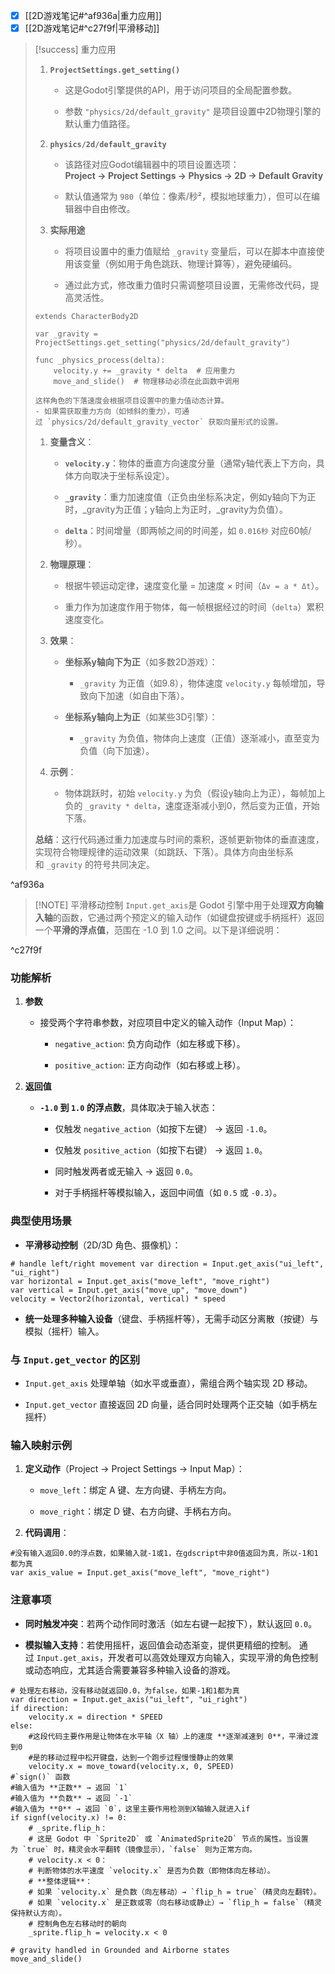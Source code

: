 

- [x] [[2D游戏笔记#^af936a|重力应用]]
- [x] [[2D游戏笔记#^c27f9f|平滑移动]]

> [!success]  重力应用
>  1. **`ProjectSettings.get_setting()`**
>     
>     - 这是Godot引擎提供的API，用于访问项目的全局配置参数。
>         
>     - 参数 `"physics/2d/default_gravity"` 是项目设置中2D物理引擎的默认重力值路径。
>         
> 2. **`physics/2d/default_gravity`**
>     
>     - 该路径对应Godot编辑器中的项目设置选项：  
>         **Project → Project Settings → Physics → 2D → Default Gravity**
>         
>     - 默认值通常为 `980`（单位：像素/秒²，模拟地球重力），但可以在编辑器中自由修改。
>         
> 3. **实际用途**
>     
>     - 将项目设置中的重力值赋给 `_gravity` 变量后，可以在脚本中直接使用该变量（例如用于角色跳跃、物理计算等），避免硬编码。
>         
>     - 通过此方式，修改重力值时只需调整项目设置，无需修改代码，提高灵活性。
> ```gdscript
> extends CharacterBody2D
> 
> var _gravity = ProjectSettings.get_setting("physics/2d/default_gravity")
> 
> func _physics_process(delta):
>     velocity.y += _gravity * delta  # 应用重力
>     move_and_slide()  # 物理移动必须在此函数中调用
> 
> 这样角色的下落速度会根据项目设置中的重力值动态计算。
> - 如果需获取重力方向（如倾斜的重力），可通过 `physics/2d/default_gravity_vector` 获取向量形式的设置。
> ```
> 1. **变量含义**：
>     
>     - **`velocity.y`**：物体的垂直方向速度分量（通常y轴代表上下方向，具体方向取决于坐标系设定）。
>         
>     - **`_gravity`**：重力加速度值（正负由坐标系决定，例如y轴向下为正时，_gravity为正值；y轴向上为正时，_gravity为负值）。
>         
>     - **`delta`**：时间增量（即两帧之间的时间差，如 `0.016秒` 对应60帧/秒）。
>         
> 2. **物理原理**：
>     
>     - 根据牛顿运动定律，速度变化量 = 加速度 × 时间（`Δv = a * Δt`）。
>         
>     - 重力作为加速度作用于物体，每一帧根据经过的时间（`delta`）累积速度变化。
>         
> 3. **效果**：
>     
>     - **坐标系y轴向下为正**（如多数2D游戏）：
>         
>         - `_gravity` 为正值（如9.8），物体速度 `velocity.y` 每帧增加，导致向下加速（如自由下落）。
>             
>     - **坐标系y轴向上为正**（如某些3D引擎）：
>         
>         - `_gravity` 为负值，物体向上速度（正值）逐渐减小，直至变为负值（向下加速）。
>             
> 4. **示例**：
>     
>     - 物体跳跃时，初始 `velocity.y` 为负（假设y轴向上为正），每帧加上负的 `_gravity * delta`，速度逐渐减小到0，然后变为正值，开始下落。
>         
> 
> **总结**：这行代码通过重力加速度与时间的乘积，逐帧更新物体的垂直速度，实现符合物理规律的运动效果（如跳跃、下落）。具体方向由坐标系和 `_gravity` 的符号共同决定。

^af936a


> [!NOTE] 平滑移动控制
`Input.get_axis`是 Godot 引擎中用于处理**双方向输入轴**的函数，它通过两个预定义的输入动作（如键盘按键或手柄摇杆）返回一个**平滑的浮点值**，范围在 -1.0 到 1.0 之间。以下是详细说明：

^c27f9f

### **功能解析**

1. **参数**
    
    - 接受两个字符串参数，对应项目中定义的输入动作（Input Map）：
        
        - `negative_action`: 负方向动作（如左移或下移）。
            
        - `positive_action`: 正方向动作（如右移或上移）。
            
2. **返回值**
    
    - **`-1.0` 到 `1.0` 的浮点数**，具体取决于输入状态：
        
        - 仅触发 `negative_action`（如按下左键） → 返回 `-1.0`。
            
        - 仅触发 `positive_action`（如按下右键） → 返回 `1.0`。
            
        - 同时触发两者或无输入 → 返回 `0.0`。
            
        - 对于手柄摇杆等模拟输入，返回中间值（如 `0.5` 或 `-0.3`）。
### **典型使用场景**

- **平滑移动控制**（2D/3D 角色、摄像机）：
```gdscript
# handle left/right movement var direction = Input.get_axis("ui_left", "ui_right")
var horizontal = Input.get_axis("move_left", "move_right")
var vertical = Input.get_axis("move_up", "move_down")
velocity = Vector2(horizontal, vertical) * speed
```
- **统一处理多种输入设备**（键盘、手柄摇杆等），无需手动区分离散（按键）与模拟（摇杆）输入。
### **与 `Input.get_vector` 的区别**

- `Input.get_axis` 处理单轴（如水平或垂直），需组合两个轴实现 2D 移动。
    
- `Input.get_vector` 直接返回 2D 向量，适合同时处理两个正交轴（如手柄左摇杆）
### **输入映射示例**

1. **定义动作**（Project → Project Settings → Input Map）：
    
    - `move_left`：绑定 A 键、左方向键、手柄左方向。
        
    - `move_right`：绑定 D 键、右方向键、手柄右方向。
        
2. **代码调用**：
```gdscript
#没有输入返回0.0的浮点数，如果输入就-1或1，在gdscript中非0值返回为真，所以-1和1都为真
var axis_value = Input.get_axis("move_left", "move_right")
```
### **注意事项**

- **同时触发冲突**：若两个动作同时激活（如左右键一起按下），默认返回 `0.0`。
    
- **模拟输入支持**：若使用摇杆，返回值会动态渐变，提供更精细的控制。
通过 `Input.get_axis`，开发者可以高效处理双方向输入，实现平滑的角色控制或动态响应，尤其适合需要兼容多种输入设备的游戏。
```gdscript
# 处理左右移动，没有移动就返回0.0，为false，如果-1和1都为真
var direction = Input.get_axis("ui_left", "ui_right")
if direction:
	velocity.x = direction * SPEED
else:
	#这段代码主要作用是让物体在水平轴（X 轴）上的速度 **逐渐减速到 0**，平滑过渡到0
	#是的移动过程中松开键盘，达到一个跑步过程慢慢静止的效果
	velocity.x = move_toward(velocity.x, 0, SPEED)
#`sign()` 函数
#输入值为 **正数** → 返回 `1`    
#输入值为 **负数** → 返回 `-1`    
#输入值为 **0** → 返回 `0`，这里主要作用检测到X轴输入就进入if
if signf(velocity.x) != 0:
	# _sprite.flip_h：  
    # 这是 Godot 中 `Sprite2D` 或 `AnimatedSprite2D` 节点的属性。当设置为 `true` 时，精灵会水平翻转（镜像显示），`false` 则为正常方向。    
	# velocity.x < 0：  
    # 判断物体的水平速度 `velocity.x` 是否为负数（即物体向左移动）。    
	# **整体逻辑**：    
    # 如果 `velocity.x` 是负数（向左移动）→ `flip_h = true`（精灵向左翻转）。        
    # 如果 `velocity.x` 是正数或零（向右移动或静止）→ `flip_h = false`（精灵保持默认方向）。
    # 控制角色左右移动时的朝向
	_sprite.flip_h = velocity.x < 0

# gravity handled in Grounded and Airborne states
move_and_slide()
	
```






